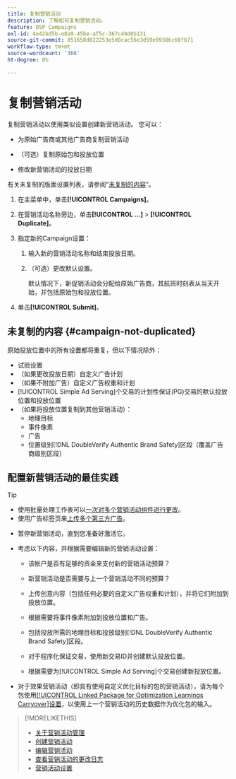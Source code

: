 ```yaml
---
title: 复制营销活动
description: 了解如何复制营销活动。
feature: DSP Campaigns
exl-id: 4e42bd5b-e8a9-45be-af5c-367c48d0b131
source-git-commit: 051658d822253e5d0cac56e3d59e99386c68fb71
workflow-type: tm+mt
source-wordcount: '366'
ht-degree: 0%

---
```


# 复制营销活动

<!-- Some placements don't have this option. Clarify which placement types aren't eligible -- is it PG placements, or all placements using private inventory? And anything else? -->

复制营销活动以使用类似设置创建新营销活动。 您可以：

* 为原始广告商或其他广告商复制营销活动

* （可选）复制原始包和投放位置

* 修改新营销活动的投放日期

有关未复制的版面设置列表，请参阅“[未复制的内容](#campaign-not-duplicated)”。

1. 在主菜单中，单击&#x200B;**[!UICONTROL Campaigns]**。

1. 在营销活动名称旁边，单击&#x200B;**[!UICONTROL ...]** > **[!UICONTROL Duplicate]**。

1. 指定新的Campaign设置：

   1. 输入新的营销活动名称和结束投放日期。

   1. （可选）更改默认设置。

      默认情况下，新促销活动会分配给原始广告商，其航班时刻表从当天开始，并包括原始包和投放位置。

1. 单击&#x200B;**[!UICONTROL Submit]**。

## 未复制的内容 {#campaign-not-duplicated}

原始投放位置中的所有设置都将重复，但以下情况除外：

* 试验设置
* （如果更改投放日期）自定义广告计划
* （如果不附加广告）自定义广告权重和计划
* [!UICONTROL Simple Ad Serving]个交易的计划性保证(PG)交易的默认投放位置和投放位置
* （如果将投放位置复制到其他营销活动）：
   * 地理目标
   * 事件像素
   * 广告
   * 位置级别[!DNL DoubleVerify Authentic Brand Safety]区段（覆盖广告商级别区段）

## 配置新营销活动的最佳实践

>[!TIP]
>
>* 使用批量处理工作表可以[一次对多个营销活动组件进行更改](/help/dsp/campaign-management/campaign-components-review-edit.md)。
>* 使用广告标签页来[上传多个第三方广告](/help/dsp/campaign-management/ads/ad-create-multiple.md)。

* 暂停新营销活动，直到您准备好激活它。

* 考虑以下内容，并根据需要编辑新的营销活动设置：

   * 该帐户是否有足够的资金来支付新的营销活动预算？

   * 新营销活动是否需要与上一个营销活动不同的预算？

   * 上传创意内容（包括任何必要的自定义广告权重和计划），并将它们附加到投放位置。

   * 根据需要将事件像素附加到投放位置和广告。

   * 包括投放所需的地理目标和投放级别[!DNL DoubleVerify Authentic Brand Safety]区段。

   * 对于程序化保证交易，使用新交易ID并创建默认投放位置。

   * 根据需要为[!UICONTROL Simple Ad Serving]个交易创建新投放位置。

* 对于效果营销活动（即具有使用自定义优化目标的包的营销活动），请为每个包使用[[!UICONTROL Linked Package for Optimization Learnings Carryover]设置](/help/dsp/campaign-management/packages/package-settings.md)，以使用上一个营销活动的历史数据作为优化包的输入。

>[!MORELIKETHIS]
>
>* [关于营销活动管理](campaign-about.md)
>* [创建营销活动](campaign-create.md)
>* [编辑营销活动](campaign-edit.md)
>* [查看营销活动的更改日志](campaign-change-log.md)
>* [营销活动设置](campaign-settings.md)

